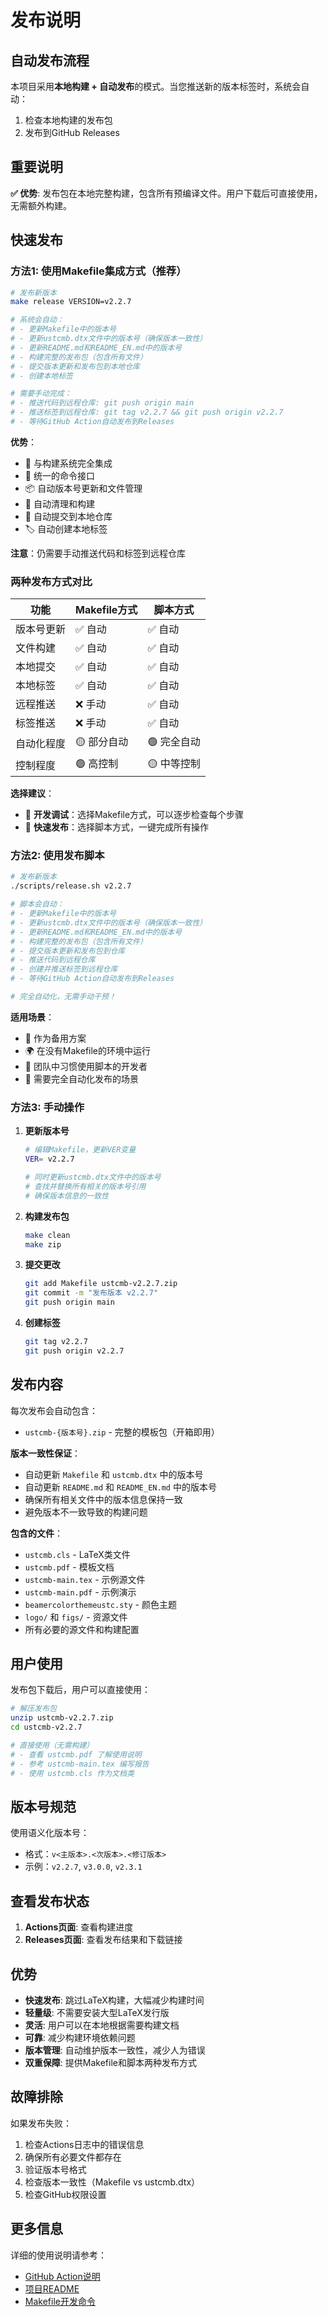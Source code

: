 # 发布说明

## 自动发布流程

本项目采用**本地构建 + 自动发布**的模式。当您推送新的版本标签时，系统会自动：

1. 检查本地构建的发布包
2. 发布到GitHub Releases

## 重要说明

**✅ 优势**: 发布包在本地完整构建，包含所有预编译文件。用户下载后可直接使用，无需额外构建。

## 快速发布

### 方法1: 使用Makefile集成方式（推荐）

```bash
# 发布新版本
make release VERSION=v2.2.7

# 系统会自动：
# - 更新Makefile中的版本号
# - 更新ustcmb.dtx文件中的版本号（确保版本一致性）
# - 更新README.md和README_EN.md中的版本号
# - 构建完整的发布包（包含所有文件）
# - 提交版本更新和发布包到本地仓库
# - 创建本地标签

# 需要手动完成：
# - 推送代码到远程仓库: git push origin main
# - 推送标签到远程仓库: git tag v2.2.7 && git push origin v2.2.7
# - 等待GitHub Action自动发布到Releases
```

**优势**：
- 🎯 与构建系统完全集成
- 🔧 统一的命令接口
- 📦 自动版本号更新和文件管理
- 🧹 自动清理和构建
- 📝 自动提交到本地仓库
- 🏷️ 自动创建本地标签

**注意**：仍需要手动推送代码和标签到远程仓库

### 两种发布方式对比

| 功能 | Makefile方式 | 脚本方式 |
|------|-------------|----------|
| 版本号更新 | ✅ 自动 | ✅ 自动 |
| 文件构建 | ✅ 自动 | ✅ 自动 |
| 本地提交 | ✅ 自动 | ✅ 自动 |
| 本地标签 | ✅ 自动 | ✅ 自动 |
| 远程推送 | ❌ 手动 | ✅ 自动 |
| 标签推送 | ❌ 手动 | ✅ 自动 |
| 自动化程度 | 🟡 部分自动 | 🟢 完全自动 |
| 控制程度 | 🟢 高控制 | 🟡 中等控制 |

**选择建议**：
- 🎯 **开发调试**：选择Makefile方式，可以逐步检查每个步骤
- 🚀 **快速发布**：选择脚本方式，一键完成所有操作

### 方法2: 使用发布脚本

```bash
# 发布新版本
./scripts/release.sh v2.2.7

# 脚本会自动：
# - 更新Makefile中的版本号
# - 更新ustcmb.dtx文件中的版本号（确保版本一致性）
# - 更新README.md和README_EN.md中的版本号
# - 构建完整的发布包（包含所有文件）
# - 提交版本更新和发布包到仓库
# - 推送代码到远程仓库
# - 创建并推送标签到远程仓库
# - 等待GitHub Action自动发布到Releases

# 完全自动化，无需手动干预！
```

**适用场景**：
- 🔄 作为备用方案
- 🌍 在没有Makefile的环境中运行
- 👥 团队中习惯使用脚本的开发者
- 🚀 需要完全自动化发布的场景

### 方法3: 手动操作

1. **更新版本号**
   ```bash
   # 编辑Makefile，更新VER变量
   VER= v2.2.7
   
   # 同时更新ustcmb.dtx文件中的版本号
   # 查找并替换所有相关的版本号引用
   # 确保版本信息的一致性
   ```

2. **构建发布包**
   ```bash
   make clean
   make zip
   ```

3. **提交更改**
   ```bash
   git add Makefile ustcmb-v2.2.7.zip
   git commit -m "发布版本 v2.2.7"
   git push origin main
   ```

4. **创建标签**
   ```bash
   git tag v2.2.7
   git push origin v2.2.7
   ```

## 发布内容

每次发布会自动包含：

- `ustcmb-{版本号}.zip` - 完整的模板包（开箱即用）

**版本一致性保证**：
- 自动更新 `Makefile` 和 `ustcmb.dtx` 中的版本号
- 自动更新 `README.md` 和 `README_EN.md` 中的版本号
- 确保所有相关文件中的版本信息保持一致
- 避免版本不一致导致的构建问题

**包含的文件**：
- `ustcmb.cls` - LaTeX类文件
- `ustcmb.pdf` - 模板文档
- `ustcmb-main.tex` - 示例源文件
- `ustcmb-main.pdf` - 示例演示
- `beamercolorthemeustc.sty` - 颜色主题
- `logo/` 和 `figs/` - 资源文件
- 所有必要的源文件和构建配置

## 用户使用

发布包下载后，用户可以直接使用：

```bash
# 解压发布包
unzip ustcmb-v2.2.7.zip
cd ustcmb-v2.2.7

# 直接使用（无需构建）
# - 查看 ustcmb.pdf 了解使用说明
# - 参考 ustcmb-main.tex 编写报告
# - 使用 ustcmb.cls 作为文档类
```

## 版本号规范

使用语义化版本号：
- 格式：`v<主版本>.<次版本>.<修订版本>`
- 示例：`v2.2.7`, `v3.0.0`, `v2.3.1`

## 查看发布状态

1. **Actions页面**: 查看构建进度
2. **Releases页面**: 查看发布结果和下载链接

## 优势

- **快速发布**: 跳过LaTeX构建，大幅减少构建时间
- **轻量级**: 不需要安装大型LaTeX发行版
- **灵活**: 用户可以在本地根据需要构建文档
- **可靠**: 减少构建环境依赖问题
- **版本管理**: 自动维护版本一致性，减少人为错误
- **双重保障**: 提供Makefile和脚本两种发布方式

## 故障排除

如果发布失败：

1. 检查Actions日志中的错误信息
2. 确保所有必要文件都存在
3. 验证版本号格式
4. 检查版本一致性（Makefile vs ustcmb.dtx）
5. 检查GitHub权限设置

## 更多信息

详细的使用说明请参考：
- [GitHub Action说明](.github/README.md)
- [项目README](README.md)
- [Makefile开发命令](Makefile#开发辅助命令)
